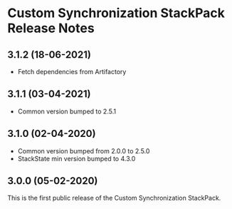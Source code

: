 # Custom Synchronization StackPack Release Notes

## 3.1.2 (18-06-2021)

- Fetch dependencies from Artifactory 

## 3.1.1 (03-04-2021)

- Common version bumped to 2.5.1

## 3.1.0 (02-04-2020)

- Common version bumped from 2.0.0 to 2.5.0
- StackState min version bumped to 4.3.0

## 3.0.0 (05-02-2020)

This is the first public release of the Custom Synchronization StackPack.
